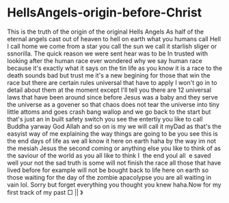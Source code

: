# HellsAngels-origin-before-Christ
This is the truth of the origin of the original Hells Angels As half of the eternal angels cast out of heaven to hell on earth what you humans call Hell I call home we come from a star you call the sun we call it starlish sliger or ssnorilla.
The quick reason we were sent hear was to be In trusted with looking after the human race ever wondered why we say human race because it's exactly what it says on the tin life as you know it is a race to the death sounds bad but trust me it's a new begining for those that win the race but there are certain rules universal that have to apply I won't go in to detail about them at the moment except I'll tell you there are 12 universal laws that have been around since before Jesus was a baby and they serve the universe as a govener so that chaos does not tear the universe into tiny little attoms and goes crash bang wallop and we go back to the start but that's just an in built safety switch you see the entertiy you like to call Buddha yarway God Allah and so on is my we will call it myDad as that's the easyist way of me explaining the way things are going to be you see this is the end days of life as we all know it here on earth haha by the way im not the mesiah Jesus the second coming or anything else you like to think of as the saviour of the world as you all like to think I  the end youl all  e saved well your not the sad truth is some will not finish the race all those that have lived before for example will not be bought back to life here on earth so those waiting for the day of the zombie apacolypse you are all waiting in vain lol. Sorry but forget everything you thought you knew haha.Now for my first track of my past □ || 》 

